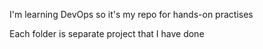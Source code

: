 I'm learning DevOps so it's my repo for hands-on practises

Each folder is separate project that I have done 
